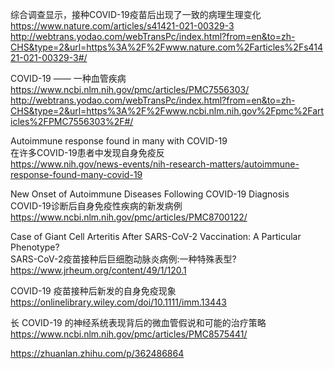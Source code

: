 综合调查显示，接种COVID-19疫苗后出现了一致的病理生理变化  
https://www.nature.com/articles/s41421-021-00329-3  
http://webtrans.yodao.com/webTransPc/index.html?from=en&to=zh-CHS&type=2&url=https%3A%2F%2Fwww.nature.com%2Farticles%2Fs41421-021-00329-3#/  

COVID-19 —— 一种血管疾病  
https://www.ncbi.nlm.nih.gov/pmc/articles/PMC7556303/  
http://webtrans.yodao.com/webTransPc/index.html?from=en&to=zh-CHS&type=2&url=https%3A%2F%2Fwww.ncbi.nlm.nih.gov%2Fpmc%2Farticles%2FPMC7556303%2F#/  

Autoimmune response found in many with COVID-19  
在许多COVID-19患者中发现自身免疫反  
https://www.nih.gov/news-events/nih-research-matters/autoimmune-response-found-many-covid-19  

New Onset of Autoimmune Diseases Following COVID-19 Diagnosis  
COVID-19诊断后自身免疫性疾病的新发病例  
https://www.ncbi.nlm.nih.gov/pmc/articles/PMC8700122/  

Case of Giant Cell Arteritis After SARS-CoV-2 Vaccination: A Particular Phenotype?  
SARS-CoV-2疫苗接种后巨细胞动脉炎病例:一种特殊表型?  
https://www.jrheum.org/content/49/1/120.1  

COVID-19 疫苗接种后新发的自身免疫现象  
https://onlinelibrary.wiley.com/doi/10.1111/imm.13443  


长 COVID-19 的神经系统表现背后的微血管假说和可能的治疗策略
https://www.ncbi.nlm.nih.gov/pmc/articles/PMC8575441/

https://zhuanlan.zhihu.com/p/362486864  
